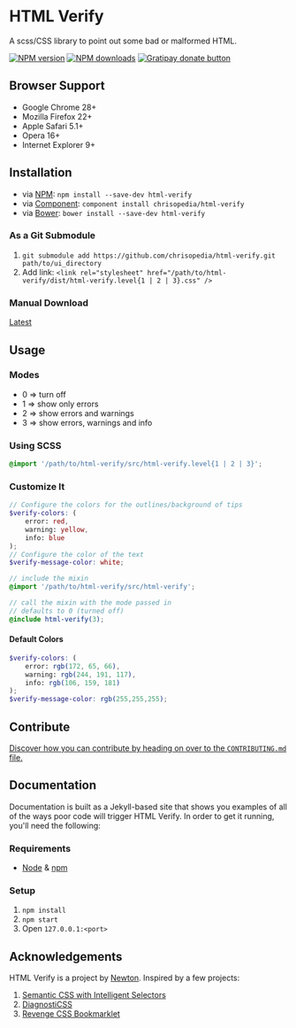 # HTML Verify

A scss/CSS library to point out some bad or malformed HTML.

[![NPM version](https://img.shields.io/npm/v/html-verify.svg)](https://npmjs.org/package/html-verify "View this project on NPM")
[![NPM downloads](https://img.shields.io/npm/dm/html-verify.svg)](https://npmjs.org/package/html-verify "View this project on NPM")
[![Gratipay donate button](https://img.shields.io/gratipay/chrisopedia.svg)](https://www.gratipay.com/chrisopedia/ "Donate weekly to this project using Gratipay")

## Browser Support

- Google Chrome 28+
- Mozilla Firefox 22+
- Apple Safari 5.1+
- Opera 16+
- Internet Explorer 9+

## Installation

- via [NPM](http://npmjs.org/): `npm install --save-dev html-verify`
- via [Component](http://github.com/component/component): `component install chrisopedia/html-verify`
- via [Bower](http://bower.io/): `bower install --save-dev html-verify`

### As a Git Submodule

1. `git submodule add https://github.com/chrisopedia/html-verify.git path/to/ui_directory`
2. Add link: `<link rel="stylesheet" href="/path/to/html-verify/dist/html-verify.level{1 | 2 | 3}.css" />`

### Manual Download

[Latest](/https://github.com/chrisopedia/html-verify/archive/master.zip)

## Usage

### Modes

* 0 => turn off
* 1 => show only errors
* 2 => show errors and warnings
* 3 => show errors, warnings and info

### Using SCSS

```scss
@import '/path/to/html-verify/src/html-verify.level{1 | 2 | 3}';
```

### Customize It

```scss
// Configure the colors for the outlines/background of tips
$verify-colors: (
	error: red,
	warning: yellow,
	info: blue
);
// Configure the color of the text
$verify-message-color: white;

// include the mixin
@import '/path/to/html-verify/src/html-verify';

// call the mixin with the mode passed in
// defaults to 0 (turned off)
@include html-verify(3);
```

#### Default Colors

```scss
$verify-colors: (
	error: rgb(172, 65, 66),
	warning: rgb(244, 191, 117),
	info: rgb(106, 159, 181)
);
$verify-message-color: rgb(255,255,255);
```

## Contribute

[Discover how you can contribute by heading on over to the `CONTRIBUTING.md` file.](https://github.com/chrisopedia/html-verify/blob/master/CONTRIBUTING.md#files)

## Documentation

Documentation is built as a Jekyll-based site that shows you examples of all of
the ways poor code will trigger HTML Verify.  In order to get it running, you'll
need the following:

### Requirements

- [Node](http://nodejs.org/) & [npm](https://npmjs.org/)

### Setup

1. `npm install`
2. `npm start`
3. Open `127.0.0.1:<port>`

## Acknowledgements

HTML Verify is a project by [Newton](http://github.com/chrisopedia/). Inspired by a few projects:

1. [Semantic CSS with Intelligent Selectors](http://coding.smashingmagazine.com/2013/08/20/semantic-css-with-intelligent-selectors/)
2. [DiagnostiCSS](https://github.com/diagnosticss/diagnosticss)
3. [Revenge CSS Bookmarklet](https://github.com/Heydon/REVENGE.CSS)

